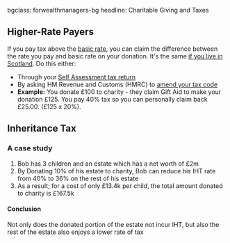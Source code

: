 bgclass: forwealthmanagers-bg
headline: Charitable Giving and Taxes

## Higher-Rate Payers
If you pay tax above the <a href="https://www.gov.uk/income-tax-rates/income-tax-rates" target="_blank">basic rate</a>, you can claim the difference between the rate you pay and basic rate on your donation. It's the same <a href="https://www.gov.uk/scottish-rate-income-tax" target="_blank">if you live in Scotland</a>. Do this either:
* Through your <a href="https://www.gov.uk/self-assessment-tax-returns" target="_blank">Self Assessment tax return</a>
* By asking HM Revenue and Customs (HMRC) to <a href="https://www.gov.uk/reporting-your-tax-code-as-wrong" target="_blank">amend your tax code</a>
* <span style="font-weight: bolder;">Example:</span> You donate £100 to charity - they claim Gift Aid to make your donation £125. You pay 40% tax so you can personally claim back £25.00.  (£125 x 20%).

## Inheritance Tax
### A case study
1. Bob has 3 children and an estate which has a net worth of £2m
2. By Donating 10% of his estate to charity, Bob can reduce his IHT rate from 40% to 36% on the rest of his estate
3. As a result; for a cost of only £13.4k per child, the total amount donated to charity is £167.5k
#### Conclusion
Not only does the donated portion of the estate not incur IHT, but also the rest of the estate also enjoys a lower rate of tax